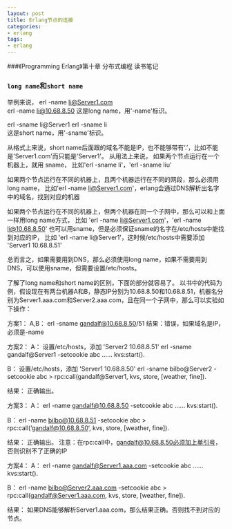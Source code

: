 ```yaml
---
layout: post
title: Erlang节点的连接
categories:
- erlang
tags:
- erlang
---
```

###《Programming Erlang》第十章 分布式编程 读书笔记

### ```long name```和```short name```
举例来说，
erl -name li@Server1.com    
erl -name li@10.68.8.50
            这是long name，用'-name'标识。

erl -sname li@Server1
erl -sname li    
            这是short name，用'-sname'标识。

从格式上来说，short name后面跟的域名不能是IP，也不能够带有‘.’，比如不能是'Server1.com'而只能是'Server1'。
从用法上来说，
如果两个节点运行在一个机器上，就用 sname，
        比如'erl -sname li'，'erl -sname liu'

如果两个节点运行在不同的机器上，且两个机器运行在不同的网段，那么必须用long name，
        比如'erl -name li@Server1.com'，erlang会通过DNS解析出名字中的域名，找到对应的机器

如果两个节点运行在不同的机器上，但两个机器在同一个子网中，那么可以和上面一样用long name方式，
        比如 'erl -name li@Server1.com'，'erl -name li@10.68.8.50'
也可以用sname，但是必须保证sname的名字在/etc/hosts中能找到对应的IP，
        比如 'erl -name li@Server1'，这时候/etc/hosts中需要添加 'Server1 10.68.8.51'

总而言之，如果需要用到DNS，那么必须使用long name，如果不需要用到DNS，可以使用sname，但需要设置/etc/hosts。


了解了long name和short name的区别，下面的部分就容易了。
以书中的代码为例，假设现在有两台机器A和B，静态IP分别为10.68.8.50和10.68.8.51，机器名分别为Server1.aaa.com和Server2.aaa.com，且在同一个子网中，那么可以实验如下操作：

方案1：
A,B： erl -sname gandalf@10.68.8.50/51
结果：错误，如果域名是IP，必须是-name

方案2：
A：    设置/etc/hosts，添加 'Server2 10.68.8.51'
        erl -sname gandalf@Server1 -setcookie abc
        ......
        kvs:start().

B：   设置/etc/hosts，添加 'Server1 10.68.8.50'
        erl -sname bilbo@Server2 -setcookie abc
        > rpc:call(gandalf@Server1, kvs, store, [weather, fine]).

结果： 正确输出。

方案3：
A：    erl -name gandalf@10.68.8.50 -setcookie abc
        ......
        kvs:start().

B：    erl -name bilbo@10.68.8.51 -setcookie abc
        > rpc:call(’gandalf@10.68.8.50‘, kvs, store, [weather, fine]).

结果： 正确输出。
注意：在rpc:call中，gandalf@10.68.8.50必须加上单引号，否则识别不了正确的IP

方案4：
A：    erl -name gandalf@Server1.aaa.com -setcookie abc
        ......
        kvs:start().

B：    erl -name bilbo@Server2.aaa.com -setcookie abc
        > rpc:call(gandalf@Server1.aaa.com, kvs, store, [weather, fine]).

结果： 如果DNS能够解析Server1.aaa.com，那么结果正确。否则找不到对应的节点。
